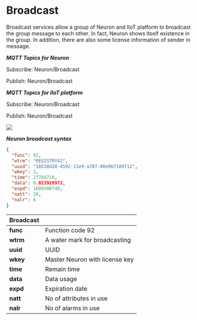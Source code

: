 # Broadcast

Broadcast services allow a group of Neuron and IIoT platform to
broadcast the group message to each other. In fact, Neuron shows itself
existence in the group. In addition, there are also some license
information of sender in message.

**_MQTT Topics for Neuron_**

Subscribe: Neuron/Broadcast

Publish: Neuron/Broadcast

**_MQTT Topics for IIoT platform_**

Subscribe: Neuron/Broadcast

Publish: Neuron/Broadcast

![](../assets/broadcast-on-mqtt.png)

**_Neuron broadcast syntax_**

```json
{
  "func": 92,
  "wtrm": "REGISTRY42",
  "uuid": "16538d28-4592-11e9-a787-00e067109f12",
  "wkey": 1,
  "time": 27784718,
  "data": 0.023928972,
  "expd": 1609300740,
  "natt": 20,
  "nalr": 6
}
```

| Broadcast |                                |
| --------- | ------------------------------ |
| **func**  | Function code 92               |
| **wtrm**  | A water mark for broadcasting  |
| **uuid**  | UUID                           |
| **wkey**  | Master Neuron with license key |
| **time**  | Remain time                    |
| **data**  | Data usage                     |
| **expd**  | Expiration date                |
| **natt**  | No of attributes in use        |
| **nalr**  | No of alarms in use            |
